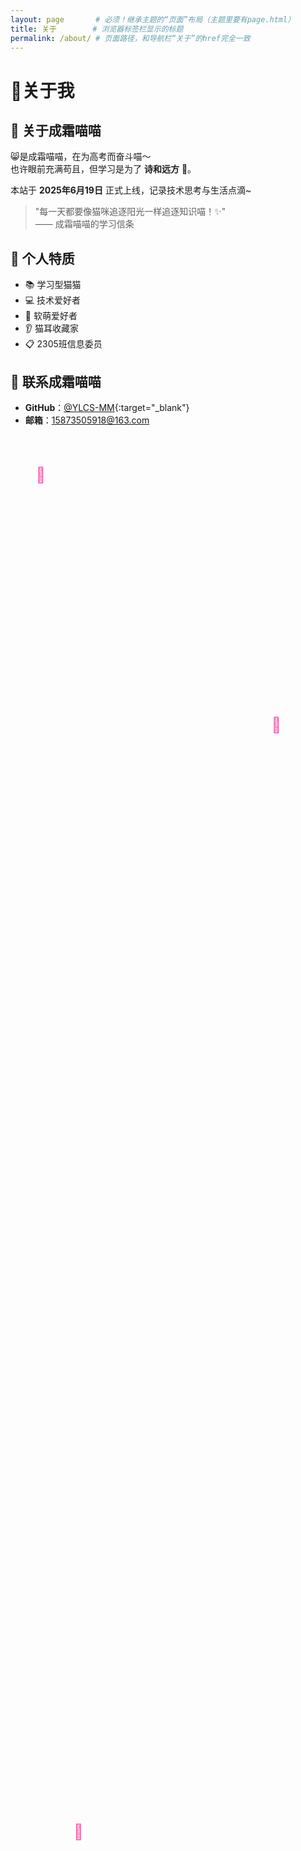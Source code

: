 ```yaml
---
layout: page       # 必须！继承主题的“页面”布局（主题里要有page.html）
title: 关于        # 浏览器标签栏显示的标题
permalink: /about/ # 页面路径，和导航栏“关于”的href完全一致
---
```


# 🐾关于我  

## 👋 关于成霜喵喵  
😸是成霜喵喵，在为高考而奋斗喵～  
也许眼前充满苟且，但学习是为了 **诗和远方** 🐾。  

本站于 **2025年6月19日** 正式上线，记录技术思考与生活点滴~  

> "每一天都要像猫咪追逐阳光一样追逐知识喵！✨"  
> —— 成霜喵喵的学习信条  


## 🌸 个人特质  
- 📚 学习型猫猫  
- 💻 技术爱好者  
- 🎀 软萌爱好者  
- 👂 猫耳收藏家  
- 📋 2305班信息委员  


## 📮 联系成霜喵喵  
- **GitHub**：[@YLCS-MM](https://github.com/YLCS-MM){:target="_blank"}  
- **邮箱**：[15873505918@163.com](mailto:15873505918@163.com)  


<!-- 保留“漂浮猫爪”动画（极简版，不干扰排版） -->
<style>
/* 页面级动画：不影响Markdown内容 */
body { position: relative; }
.float-paw {
  position: absolute;
  font-size: 24px;
  color: #ff69b4;
  animation: float 3s infinite ease-in-out;
}
@keyframes float {
  0% { transform: translateY(0); }
  50% { transform: translateY(-8px); }
  100% { transform: translateY(0); }
}
/* 分散猫爪位置 */
.paw1 { top: 20%; left: 15%; }
.paw2 { top: 30%; right: 20%; animation-delay: 1s; }
.paw3 { bottom: 25%; left: 25%; animation-delay: 2s; }
</style>
<span class="float-paw paw1">🐾</span>
<span class="float-paw paw2">🐾</span>
<span class="float-paw paw3">🐾</span>
